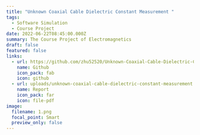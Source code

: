 ```yaml
---
title: "Unknown Coaxial Cable Dielectric Constant Measurement "
tags:
  - Software Simulation
  - Course Project
date: 2022-06-22T08:45:00.000Z
summary: The Course Project of Electromagnetics
draft: false
featured: false
links:
  - url: https://github.com/zhu52520/Unknown-Coaxial-Cable-Dielectric-Constant-Measurement
    name: Github
    icon_pack: fab
    icon: github
  - url: uploads/unknown-coaxial-cable-dielectric-constant-measurement.pdf
    name: Report
    icon_pack: far
    icon: file-pdf
image:
  filename: 1.png
  focal_point: Smart
  preview_only: false
---
```

